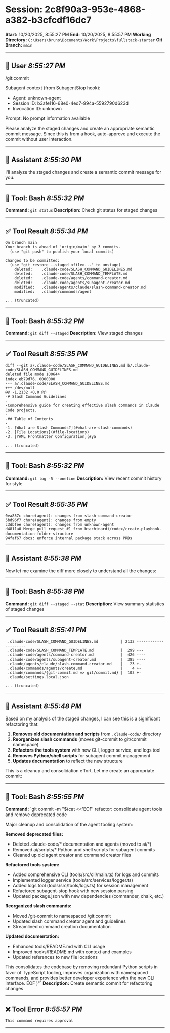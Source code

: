 # Session: 2c8f90a3-953e-4868-a382-b3cfcdf16dc7

**Start:** 10/20/2025, 8:55:27 PM
**End:** 10/20/2025, 8:55:57 PM
**Working Directory:** `C:\Users\bruno\Documents\Work\Projects\fullstack-starter`
**Git Branch:** `main`

---

## 👤 User _8:55:27 PM_

/git:commit

Subagent context (from SubagentStop hook):
- Agent: unknown-agent
- Session ID: b3afe116-68e0-4ed7-994a-5592790d623d
- Invocation ID: unknown

Prompt:
No prompt information available

Please analyze the staged changes and create an appropriate semantic commit message.
Since this is from a hook, auto-approve and execute the commit without user interaction.

---

## 🤖 Assistant _8:55:30 PM_

I'll analyze the staged changes and create a semantic commit message for you.

---

## 🔧 Tool: Bash _8:55:32 PM_

**Command:** `git status`
**Description:** Check git status for staged changes

---

## ✅ Tool Result _8:55:34 PM_

```
On branch main
Your branch is ahead of 'origin/main' by 3 commits.
  (use "git push" to publish your local commits)

Changes to be committed:
  (use "git restore --staged <file>..." to unstage)
	deleted:    .claude-code/SLASH_COMMAND_GUIDELINES.md
	deleted:    .claude-code/SLASH_COMMAND_TEMPLATE.md
	deleted:    .claude-code/agents/command-creator.md
	deleted:    .claude-code/agents/subagent-creator.md
	modified:   .claude/agents/claude/slash-command-creator.md
	modified:   .claude/commands/agent

... (truncated)
```

---

## 🔧 Tool: Bash _8:55:32 PM_

**Command:** `git diff --staged`
**Description:** View staged changes

---

## ✅ Tool Result _8:55:35 PM_

```
diff --git a/.claude-code/SLASH_COMMAND_GUIDELINES.md b/.claude-code/SLASH_COMMAND_GUIDELINES.md
deleted file mode 100644
index eb79d76..0000000
--- a/.claude-code/SLASH_COMMAND_GUIDELINES.md
+++ /dev/null
@@ -1,2132 +0,0 @@
-# Slash Command Guidelines
-
-Comprehensive guide for creating effective slash commands in Claude Code projects.
-
-## Table of Contents
-
-1. [What are Slash Commands?](#what-are-slash-commands)
-2. [File Locations](#file-locations)
-3. [YAML Frontmatter Configuration](#ya

... (truncated)
```

---

## 🔧 Tool: Bash _8:55:32 PM_

**Command:** `git log -5 --oneline`
**Description:** View recent commit history for style

---

## ✅ Tool Result _8:55:35 PM_

```
0ea857c chore(agent): changes from slash-command-creator
5bd96f7 chore(agent): changes from empty
c3dbfee chore(agent): changes from unknown-agent
d4811a0 Merge pull request #1 from btachinardi/codex/create-playbook-documentation-folder-structure
94faf67 docs: enforce internal package stack across PRDs
```

---

## 🤖 Assistant _8:55:38 PM_

Now let me examine the diff more closely to understand all the changes:

---

## 🔧 Tool: Bash _8:55:38 PM_

**Command:** `git diff --staged --stat`
**Description:** View summary statistics of staged changes

---

## ✅ Tool Result _8:55:41 PM_

```
 .claude-code/SLASH_COMMAND_GUIDELINES.md          | 2132 ---------------------
 .claude-code/SLASH_COMMAND_TEMPLATE.md            |  299 ---
 .claude-code/agents/command-creator.md            |  426 ----
 .claude-code/agents/subagent-creator.md           |  385 ----
 .claude/agents/claude/slash-command-creator.md    |   23 +-
 .claude/commands/agents/create.md                 |    4 +-
 .claude/commands/{git-commit.md => git/commit.md} |  103 +-
 .claude/settings.local.json                     

... (truncated)
```

---

## 🤖 Assistant _8:55:48 PM_

Based on my analysis of the staged changes, I can see this is a significant refactoring that:

1. **Removes old documentation and scripts** from `.claude-code/` directory
2. **Reorganizes slash commands** (moves git-commit to git/commit namespace)
3. **Refactors the tools system** with new CLI, logger service, and logs tool
4. **Removes Python/shell scripts** for subagent commit management
5. **Updates documentation** to reflect the new structure

This is a cleanup and consolidation effort. Let me create an appropriate commit:

---

## 🔧 Tool: Bash _8:55:55 PM_

**Command:** `git commit -m "$(cat <<'EOF'
refactor: consolidate agent tools and remove deprecated code

Major cleanup and consolidation of the agent tooling system:

**Removed deprecated files:**
- Deleted .claude-code/* documentation and agents (moved to ai/*)
- Removed ai/scripts/* Python and shell scripts for subagent commits
- Cleaned up old agent creator and command creator files

**Refactored tools system:**
- Added comprehensive CLI (tools/src/cli/main.ts) for logs and commits
- Implemented logger service (tools/src/services/logger.ts)
- Added logs tool (tools/src/tools/logs.ts) for session management
- Refactored subagent-stop hook with new session parsing
- Updated package.json with new dependencies (commander, chalk, etc.)

**Reorganized slash commands:**
- Moved /git-commit to namespaced /git:commit
- Updated slash command creator agent and guidelines
- Streamlined command creation documentation

**Updated documentation:**
- Enhanced tools/README.md with CLI usage
- Improved hooks/README.md with context and examples
- Updated references to new file locations

This consolidates the codebase by removing redundant Python scripts in favor
of TypeScript tooling, improves organization with namespaced commands, and
provides better developer experience with the new CLI interface.
EOF
)"`
**Description:** Create semantic commit for refactoring changes

---

## ❌ Tool Error _8:55:57 PM_

```
This command requires approval
```

---

